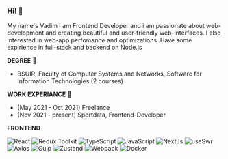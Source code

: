 ### Hi! 👋 

My name's Vadim
I am Frontend Developer and i am passionate about web-development and
creating  beautiful and user-friendly web-interfaces.
I also interested in web-app perfomance and optimizations.
Have some expirience in full-stack and backend on Node.js

**DEGREE** 📖
- BSUIR, Faculty of Computer Systems and Networks, Software for Information Technologies (2 courses)

**WORK EXPERIANCE** 🏢
- (May 2021 - Oct 2021) Freelance
- (Nov 2021 - present) Sportdata, Frontend-Developer 

**FRONTEND**

![React](https://user-images.githubusercontent.com/65256109/230635602-bbe63c3b-5417-41e9-8ab5-5e13ba846369.png)
![Redux Toolkit](https://user-images.githubusercontent.com/65256109/230635608-abf208eb-f016-4e33-ba88-fec67e5de423.png)
![TypeScript](https://user-images.githubusercontent.com/65256109/230635609-051d468a-985a-4b2e-97b1-b63374162e39.png)
![JavaScript](https://user-images.githubusercontent.com/65256109/230635610-cea92d7b-a856-4b49-8052-100dc0e414fd.png)
![NextJs](https://user-images.githubusercontent.com/65256109/230635611-fe5749e5-e6b5-4e80-b291-e2e091e30fd6.png)
![useSwr](https://user-images.githubusercontent.com/65256109/230635612-13ded357-77b4-41e8-8846-7e9fc70f3031.png)
![Axios](https://user-images.githubusercontent.com/65256109/230635614-59026b1f-361b-4ce8-9dc6-15d3d42fdd78.png)
![Gulp](https://user-images.githubusercontent.com/65256109/230635615-27715aa8-0464-483f-9d02-834fac9223b3.png)
![Zustand](https://user-images.githubusercontent.com/65256109/230635616-fc1150c0-d62a-4174-9c00-95d09b9d805a.png)
![Webpack](https://user-images.githubusercontent.com/65256109/230635617-a7cccb90-5e08-4db3-a305-435735e78255.png)
![Docker](https://user-images.githubusercontent.com/65256109/230635618-9f8c6c16-a9c1-4922-ba78-ab07f383155a.png)
